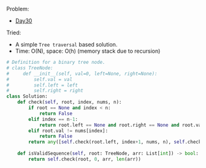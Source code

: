 Problem:
   - [Day30](https://leetcode.com/explore/challenge/card/30-day-leetcoding-challenge/532/week-5/3315/)

Tried:
   - A simple `Tree traversal` based solution.
   - Time: O(N), space: O(h) (memory stack due to recursion)

```python
# Definition for a binary tree node.
# class TreeNode:
#     def __init__(self, val=0, left=None, right=None):
#         self.val = val
#         self.left = left
#         self.right = right
class Solution:
    def check(self, root, index, nums, n):
        if root == None and index < n:
            return False
        elif index == n-1:
            return root.left == None and root.right == None and root.val == nums[index]
        elif root.val != nums[index]:
            return False
        return any([self.check(root.left, index+1, nums, n), self.check(root.right, index+1, nums, n)])
    
    def isValidSequence(self, root: TreeNode, arr: List[int]) -> bool:
        return self.check(root, 0, arr, len(arr))
```